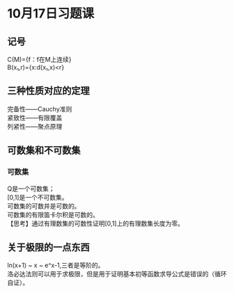 # 10月17日习题课
## 记号
C(M)={f：f在M上连续}  
B(x₁,r)={x:d(x₁,x)<r}
## 三种性质对应的定理
完备性——Cauchy准则  
紧致性——有限覆盖  
列紧性——聚点原理
## 可数集和不可数集
### 可数集
Q是一个可数集；  
[0,1]是一个不可数集。  
可数集的可数并是可数的。  
可数集的有限笛卡尔积是可数的。  
【思考】通过有理数集的可数性证明[0,1]上的有理数集长度为零。  
## 关于极限的一点东西
ln(x+1) ~ x ~ e^x-1,三者是等阶的。  
洛必达法则可以用于求极限，但是用于证明基本初等函数求导公式是错误的（循环自证）。  

